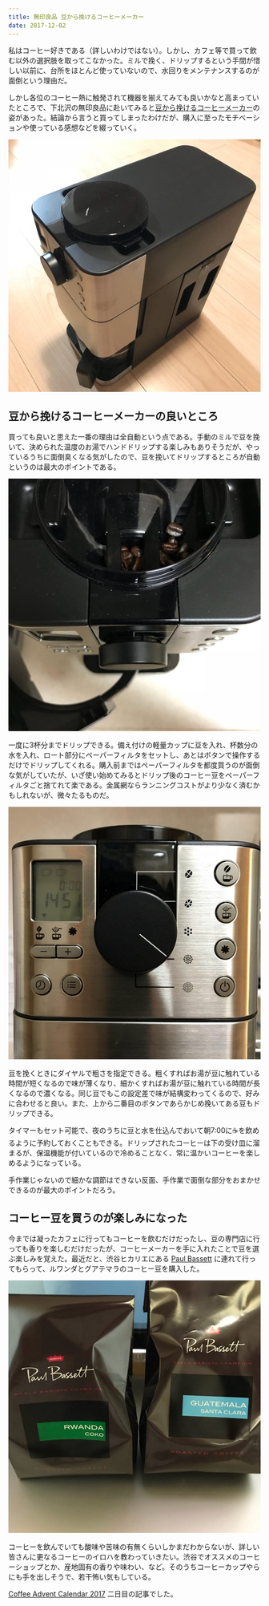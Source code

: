 ```yaml
---
title: 無印良品 豆から挽けるコーヒーメーカー
date: 2017-12-02
---
```


私はコーヒー好きである（詳しいわけではない）。しかし、カフェ等で買って飲む以外の選択肢を取ってこなかった。ミルで挽く、ドリップするという手間が惜しい以前に、台所をほとんど使っていないので、水回りをメンテナンスするのが面倒という理由だ。

しかし各位のコーヒー熱に触発されて機器を揃えてみても良いかなと高まっていたところで、下北沢の無印良品に赴いてみると[豆から挽けるコーヒーメーカー](https://www.muji.net/store/cmdty/detail/4549738398165)の姿があった。結論から言うと買ってしまったわけだが、購入に至ったモチベーションや使っている感想などを綴っていく。

![コーヒーメーカーの外観](./coffee-maker.jpg)

## 豆から挽けるコーヒーメーカーの良いところ

買っても良いと思えた一番の理由は全自動という点である。手動のミルで豆を挽いて、決められた温度のお湯でハンドドリップする楽しみもありそうだが、やっているうちに面倒臭くなる気がしたので、豆を挽いてドリップするところが自動というのは最大のポイントである。

![上部の豆を入れる部分](./coffee-maker-top.jpg)

一度に3杯分までドリップできる。備え付けの軽量カップに豆を入れ、杯数分の水を入れ、ロート部分にペーパーフィルタをセットし、あとはボタンで操作するだけでドリップしてくれる。購入前まではペーパーフィルタを都度買うのが面倒な気がしていたが、いざ使い始めてみるとドリップ後のコーヒー豆をペーパーフィルタごと捨てれて楽である。金属網ならランニングコストがより少なく済むかもしれないが、微々たるものだ。

![前面の操作する部分](./coffee-maker-front.jpg)

豆を挽くときにダイヤルで粗さを指定できる。粗くすればお湯が豆に触れている時間が短くなるので味が薄くなり、細かくすればお湯が豆に触れている時間が長くなるので濃くなる。同じ豆でもこの設定差で味が結構変わってくるので、好みに合わせると良い。また、上から二番目のボタンであらかじめ挽いてある豆もドリップできる。

タイマーもセット可能で、夜のうちに豆と水を仕込んでおいて朝7:00に☕を飲めるように予約しておくこともできる。ドリップされたコーヒーは下の受け皿に溜まるが、保温機能が付いているので冷めることなく、常に温かいコーヒーを楽しめるようになっている。

手作業じゃないので細かな調節はできない反面、手作業で面倒な部分をおまかせできるのが最大のポイントだろう。

## コーヒー豆を買うのが楽しみになった

今までは凝ったカフェに行ってもコーヒーを飲むだけだったし、豆の専門店に行っても香りを楽しむだけだったが、コーヒーメーカーを手に入れたことで豆を選ぶ楽しみを覚えた。最近だと、渋谷ヒカリエにある [Paul Bassett](https://tabelog.com/tokyo/A1303/A130301/13140156/) に連れて行ってもらって、ルワンダとグアテマラのコーヒー豆を購入した。

![Paul Bassettのコーヒー豆](./paul-bassett-beans.jpg)

コーヒーを飲んでいても酸味や苦味の有無くらいしかまだわからないが、詳しい皆さんに更なるコーヒーのイロハを教わっていきたい。渋谷でオススメのコーヒーショップとか、産地固有の香りや味わい、など。そのうちコーヒーカップやらにも手を出しそうで、若干怖い気もしている。

[Coffee Advent Calendar 2017](https://adventar.org/calendars/2165) 二日目の記事でした。
